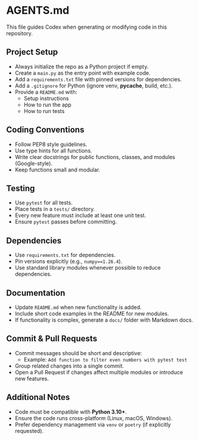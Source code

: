 # AGENTS.md
This file guides Codex when generating or modifying code in this repository.

## Project Setup
- Always initialize the repo as a Python project if empty.
- Create a `main.py` as the entry point with example code.
- Add a `requirements.txt` file with pinned versions for dependencies.
- Add a `.gitignore` for Python (ignore venv, __pycache__, build, etc.).
- Provide a `README.md` with:
  - Setup instructions
  - How to run the app
  - How to run tests

## Coding Conventions
- Follow PEP8 style guidelines.
- Use type hints for all functions.
- Write clear docstrings for public functions, classes, and modules (Google-style).
- Keep functions small and modular.

## Testing
- Use `pytest` for all tests.
- Place tests in a `tests/` directory.
- Every new feature must include at least one unit test.
- Ensure `pytest` passes before committing.

## Dependencies
- Use `requirements.txt` for dependencies.
- Pin versions explicitly (e.g., `numpy==1.26.4`).
- Use standard library modules whenever possible to reduce dependencies.

## Documentation
- Update `README.md` when new functionality is added.
- Include short code examples in the README for new modules.
- If functionality is complex, generate a `docs/` folder with Markdown docs.

## Commit & Pull Requests
- Commit messages should be short and descriptive:
  - Example: `Add function to filter even numbers with pytest test`
- Group related changes into a single commit.
- Open a Pull Request if changes affect multiple modules or introduce new features.

## Additional Notes
- Code must be compatible with **Python 3.10+**.
- Ensure the code runs cross-platform (Linux, macOS, Windows).
- Prefer dependency management via `venv` or `poetry` (if explicitly requested).
